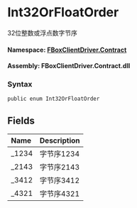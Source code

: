 # Int32OrFloatOrder

32位整数或浮点数字节序

#### **Namespace**: [FBoxClientDriver.Contract](https://docs.flexem.net/fbox/zh-cn/sdk/FBoxClientDriver.Contract.html)

#### **Assembly**: FBoxClientDriver.Contract.dll

### Syntax <a id="FBoxClientDriver_Contract_Int32OrFloatOrder_syntax"></a>

```text
public enum Int32OrFloatOrder
```

## Fields <a id="fields"></a>

| Name | Description |
| :--- | :--- |
| \_1234 | 字节序1234 |
| \_2143 | 字节序2143 |
| \_3412 | 字节序3412 |
| \_4321 | 字节序4321 |

